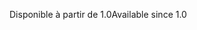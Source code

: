 <span data-ttu-id="77374-101">Disponible à partir de 1.0</span><span class="sxs-lookup"><span data-stu-id="77374-101">Available since 1.0</span></span>